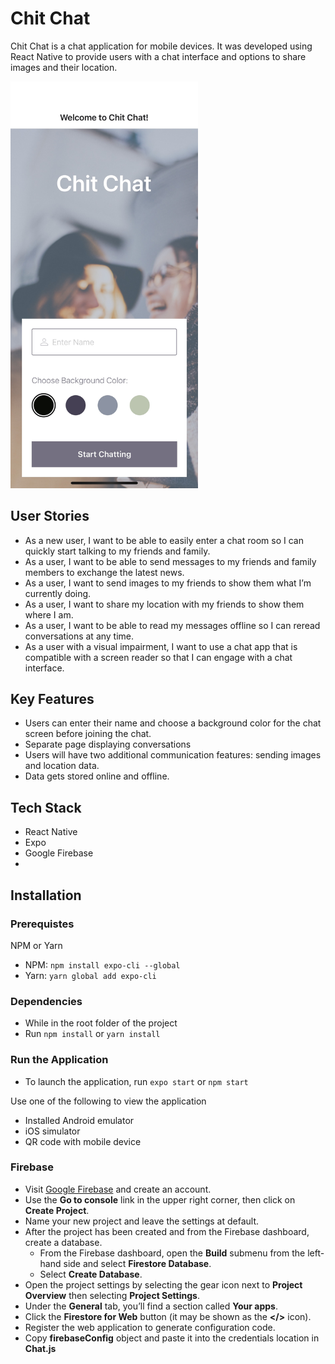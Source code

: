 # Chit Chat

Chit Chat is a chat application for mobile devices. It was developed using React Native to provide users with a chat interface and options to share images and their location.

<img src="readmeImages/chit-chat-home.jpg" alt="Chit Chat home page showing user input options: name and background color" width="300"/>

## User Stories

* As a new user, I want to be able to easily enter a chat room so I can quickly start talking to my friends and family.
* As a user, I want to be able to send messages to my friends and family members to exchange the latest news.
* As a user, I want to send images to my friends to show them what I’m currently doing.
* As a user, I want to share my location with my friends to show them where I am.
* As a user, I want to be able to read my messages offline so I can reread conversations at any time.
* As a user with a visual impairment, I want to use a chat app that is compatible with a screen reader so that I can engage with a chat interface.


## Key Features

* Users can enter their name and choose a background color for the chat screen before joining the chat.
* Separate page displaying conversations
* Users will have two additional communication features: sending images and location data.
* Data gets stored online and offline.

## Tech Stack

* React Native
* Expo
* Google Firebase
* 

## Installation

### Prerequistes

NPM or Yarn

* NPM: `npm install expo-cli --global`
* Yarn: `yarn global add expo-cli`

### Dependencies

* While in the root folder of the project
* Run `npm install` or `yarn install`

### Run the Application

* To launch the application, run `expo start` or `npm start`

Use one of the following to view the application

* Installed Android emulator
* iOS simulator
* QR code with mobile device

### Firebase

* Visit [Google Firebase](https://firebase.google.com/) and create an account.
* Use the **Go to console** link in the upper right corner, then click on **Create Project**.
* Name your new project and leave the settings at default.
* After the project has been created and from the Firebase dashboard, create a database.
  * From the Firebase dashboard, open the **Build** submenu from the left-hand side and select **Firestore Database**.
  * Select **Create Database**.
* Open the project settings by selecting the gear icon next to **Project Overview** then selecting **Project Settings**.
* Under the **General** tab, you’ll find a section called **Your apps**.
* Click the **Firestore for Web** button (it may be shown as the **</>** icon).
* Register the web application to generate configuration code.
* Copy **firebaseConfig** object and paste it into the credentials location in **Chat.js**